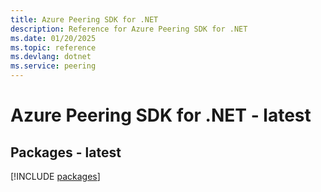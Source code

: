 ```yaml
---
title: Azure Peering SDK for .NET
description: Reference for Azure Peering SDK for .NET
ms.date: 01/20/2025
ms.topic: reference
ms.devlang: dotnet
ms.service: peering
---
```

# Azure Peering SDK for .NET - latest
## Packages - latest
[!INCLUDE [packages](peering-index.md)]